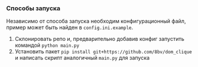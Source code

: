 ### Способы запуска

Независимо от способа запуска необходим конфигурационный
файл, пример может быть найден в `config.ini.example`.

1. Склонировать репо и, предварительно добавив конфиг запустить командой
`python main.py`
2. Установить пакет `pip install git+https://github.com/8bv/dom_clique` и
написать скрипт аналогичный `main.py` для запуска
